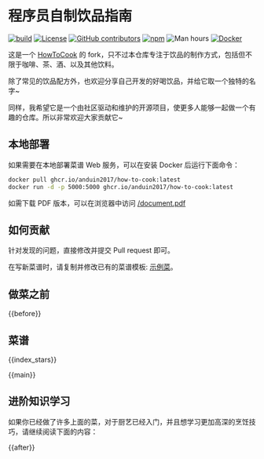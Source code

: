 # 程序员自制饮品指南

[![build](https://github.com/MoYuM/HowToDrink/actions/workflows/build.yml/badge.svg)](https://github.com/MoYuM/HowToDrink/actions/workflows/build.yml)
[![License](https://img.shields.io/github/license/MoYuM/HowToDrink)](./LICENSE)
[![GitHub contributors](https://img.shields.io/github/contributors/MoYuM/HowToDrink)](https://github.com/MoYuM/HowToDrink/graphs/contributors)
[![npm](https://img.shields.io/npm/v/how-to-cook)](https://www.npmjs.com/package/how-to-cook)
![Man hours](https://manhours.aiursoft.cn/r/github.com/MoYuM/HowToDrink.svg)
[![Docker](https://img.shields.io/badge/docker-latest-blue?logo=docker)](https://github.com/MoYuM/HowToDrink/pkgs/container/how-to-cook)

这是一个 [HowToCook](https://github.com/Anduin2017/HowToCook) 的 fork，只不过本仓库专注于饮品的制作方式，包括但不限于咖啡、茶、酒、以及其他饮料。

除了常见的饮品配方外，也欢迎分享自己开发的好喝饮品，并给它取一个独特的名字~

同样，我希望它是一个由社区驱动和维护的开源项目，使更多人能够一起做一个有趣的仓库。所以非常欢迎大家贡献它~

## 本地部署

如果需要在本地部署菜谱 Web 服务，可以在安装 Docker 后运行下面命令：

```bash
docker pull ghcr.io/anduin2017/how-to-cook:latest
docker run -d -p 5000:5000 ghcr.io/anduin2017/how-to-cook:latest
```

如需下载 PDF 版本，可以在浏览器中访问 [/document.pdf](https://cook.aiursoft.cn/document.pdf)

## 如何贡献

针对发现的问题，直接修改并提交 Pull request 即可。

在写新菜谱时，请复制并修改已有的菜谱模板: [示例菜](https://github.com/Anduin2017/HowToCook/blob/master/dishes/template/%E7%A4%BA%E4%BE%8B%E8%8F%9C/%E7%A4%BA%E4%BE%8B%E8%8F%9C.md?plain=1)。

## 做菜之前

{{before}}

## 菜谱

{{index_stars}}

{{main}}

## 进阶知识学习

如果你已经做了许多上面的菜，对于厨艺已经入门，并且想学习更加高深的烹饪技巧，请继续阅读下面的内容：

{{after}}
